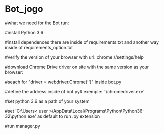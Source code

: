 # Bot_jogo
#what we need for the Bot run:

#install Python 3.6

#install dependences there are inside of requirements.txt and another way inside of requirements_option.txt

#verify the version of your browser with url: chrome://settings/help

#download Chrome Drive driver on site with the same version as your browser: 

#seach for "driver = webdriver.Chrome('<local>')" inside bot.py
 
#define the address inside of bot.py# exemple: './chromedriver.exe'
 
#set python 3.6 as a path of your system

#set 'C:\Users\< user >\AppData\Local\Programs\Python\Python36-32\python.exe' as default to run .py extension

#run manager.py
